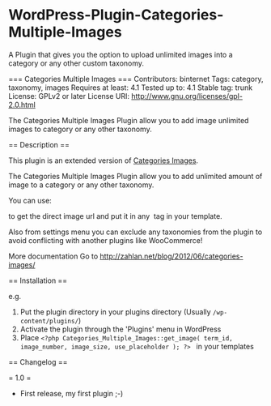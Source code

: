 # WordPress-Plugin-Categories-Multiple-Images
A Plugin that gives you the option to upload unlimited images into a category or any other custom taxonomy.

=== Categories Multiple Images ===
Contributors: binternet
Tags: category, taxonomy, images
Requires at least: 4.1
Tested up to: 4.1
Stable tag: trunk
License: GPLv2 or later
License URI: http://www.gnu.org/licenses/gpl-2.0.html

The Categories Multiple Images Plugin allow you to add image unlimited images to category or any other taxonomy.

== Description ==

This plugin is an extended version of [Categories Images](https://wordpress.org/plugins/categories-images/).

The Categories Multiple Images Plugin allow you to add unlimited amount of image to a category or any other taxonomy.

You can use: 
<?php Categories_Multiple_Images::get_image( term_id, image_number, image_size, use_placeholder ); ?> 

to get the direct image url and put it in any <img> tag in your template.

Also from settings menu you can exclude any taxonomies from the plugin to avoid conflicting with another plugins like WooCommerce!

More documentation
Go to http://zahlan.net/blog/2012/06/categories-images/

== Installation ==

e.g.

1. Put the plugin directory in your plugins directory (Usually `/wp-content/plugins/`)
2. Activate the plugin through the 'Plugins' menu in WordPress
3. Place `<?php Categories_Multiple_Images::get_image( term_id, image_number, image_size, use_placeholder ); ?> ` in your templates

== Changelog ==

= 1.0 =
* First release, my first plugin ;-)

